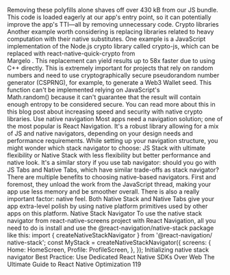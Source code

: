 Removing these polyfills alone shaves off over 430 kB from our JS bundle. This code is loaded 
eagerly at our app's entry point, so it can potentially improve the app's TTI—all by removing 
unnecessary code.
Crypto libraries
Another example worth considering is replacing libraries related to heavy computation with 
their native substitutes. One example is a JavaScript implementation of the Node.js crypto 
library called crypto-js, which can be replaced with react-native-quick-crypto  from  
Margelo   . This replacement can yield results up to 58x faster due to using C++ directly.
This is extremely important for projects that rely on random numbers and need to use 
cryptographically secure pseudorandom number generator (CSPRNG), for example, to 
generate a Web3 Wallet seed. This function can't be implemented relying on JavaScript's 
Math.random() because it can't guarantee that the result will contain enough entropy to be 
considered secure.
You can read more about this in this blog post about increasing speed and security with native 
crypto libraries.
Use native navigation
Most apps need a navigation solution; one of the most popular is React Navigation. It's a robust 
library allowing for a mix of JS and native navigators, depending on your design needs and 
performance requirements. While setting up your navigation structure, you might wonder 
which stack navigator to choose: JS Stack with ultimate flexibility or Native Stack with less 
flexibility but better performance and native look. It's a similar story if you use tab navigator: 
should you go with JS Tabs and Native Tabs, which have similar trade-offs as stack navigator? 
There are multiple benefits to choosing native-based navigators. First and foremost, they unload 
the work from the JavaScript thread, making your app use less memory and be smoother overall. 
There is also a really important factor: native feel. Both Native Stack and Native Tabs give your 
app extra-level polish by using native platform primitives used by other apps on this platform. 
Native Stack Navigator
To use the native stack navigator from react-native-screens project with React Navigation, 
all you need to do is install and use the @react-navigation/native-stack package like this:
import { createNativeStackNavigator } from '@react-navigation/
native-stack';
const MyStack = createNativeStackNavigator({
  screens: {
    Home: HomeScreen,
    Profile: ProfileScreen,
  },
});
Initializing native stack navigator
Best Practice: Use Dedicated React Native SDKs Over Web
The Ultimate Guide to React Native Optimization
119